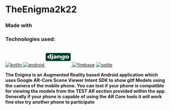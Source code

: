 # TheEnigma2k22

### Made with

<h3 align="left">Technologies used:</h3>
<p align="left"> <a href="https://kotlinlang.org" target="_blank"> <img src="https://www.vectorlogo.zone/logos/kotlinlang/kotlinlang-ar21.svg" alt="kotlin" width="80" height="60"/> </a>
<a href="https://developer.android.com" target="_blank"> <img src="https://www.vectorlogo.zone/logos/android/android-ar21.svg" alt="android" width="80" height="60"/> </a> 
<a href="https://www.djangoproject.com/" target="_blank"><img src="https://raw.githubusercontent.com/devicons/devicon/master/icons/django/django-original.svg" alt="django" width="80" height="60"/> </a>
<a href="https://firebase.google.com/" target="_blank"> <img src="https://www.vectorlogo.zone/logos/firebase/firebase-ar21.svg" alt="firebase" width="80" height="60"/></a> 
<a href="https://www.sqlite.org/index.html" target="_blank"> <img src="https://www.vectorlogo.zone/logos/sqlite/sqlite-ar21.svg" alt="sqlite" width="80" height=60"/> </a> </p>
  
  
<b>The Enigma is an Augmented Reality based Android application which uses Google AR-Core Scene Viewer Intent SDK to show gltf Models using the camera of the mobile phone. You can test if your phone is compatible for viewing the models from the TEST AR section provided within the app. Generally if your phone is capable of using the AR Core tools it will work fine else try another phone to participate</b>
